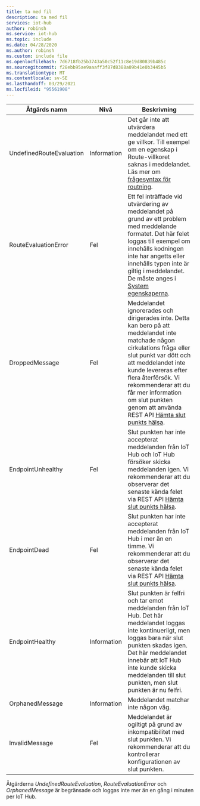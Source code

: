 ```yaml
---
title: ta med fil
description: ta med fil
services: iot-hub
author: robinsh
ms.service: iot-hub
ms.topic: include
ms.date: 04/28/2020
ms.author: robinsh
ms.custom: include file
ms.openlocfilehash: 7d6718fb25b3743a50c52f11c8e19d80839b485c
ms.sourcegitcommit: f28ebb95ae9aaaff3f87d8388a09b41e0b3445b5
ms.translationtype: MT
ms.contentlocale: sv-SE
ms.lasthandoff: 03/29/2021
ms.locfileid: "95561908"
---
```

<!-- operation names for the diag logs for IoT Hub -->

|Åtgärds namn|Nivå|Beskrivning|
|------------- |-----|-----------|
|UndefinedRouteEvaluation|Information|Det går inte att utvärdera meddelandet med ett ge villkor. Till exempel om en egenskap i Route-villkoret saknas i meddelandet. Läs mer om [frågesyntax för routning](../articles/iot-hub/iot-hub-devguide-routing-query-syntax.md).|
|RouteEvaluationError|Fel|Ett fel inträffade vid utvärdering av meddelandet på grund av ett problem med meddelande formatet. Det här felet loggas till exempel om innehålls kodningen inte har angetts eller innehålls typen inte är giltig i meddelandet. De måste anges i [System egenskaperna](../articles/iot-hub/iot-hub-devguide-routing-query-syntax.md#system-properties).|
|DroppedMessage|Fel|Meddelandet ignorerades och dirigerades inte. Detta kan bero på att meddelandet inte matchade någon cirkulations fråga eller slut punkt var dött och att meddelandet inte kunde levereras efter flera återförsök. Vi rekommenderar att du får mer information om slut punkten genom att använda REST API [Hämta slut punkts hälsa](/rest/api/iothub/iothubresource/getendpointhealth#iothubresource_getendpointhealth).|
|EndpointUnhealthy|Fel|Slut punkten har inte accepterat meddelanden från IoT Hub och IoT Hub försöker skicka meddelanden igen. Vi rekommenderar att du observerar det senaste kända felet via REST API [Hämta slut punkts hälsa](/rest/api/iothub/iothubresource/getendpointhealth#iothubresource_getendpointhealth).|
|EndpointDead|Fel|Slut punkten har inte accepterat meddelanden från IoT Hub i mer än en timme. Vi rekommenderar att du observerar det senaste kända felet via REST API [Hämta slut punkts hälsa](/rest/api/iothub/iothubresource/getendpointhealth#iothubresource_getendpointhealth).|
|EndpointHealthy|Information|Slut punkten är felfri och tar emot meddelanden från IoT Hub. Det här meddelandet loggas inte kontinuerligt, men loggas bara när slut punkten skadas igen. Det här meddelandet innebär att IoT Hub inte kunde skicka meddelanden till slut punkten, men slut punkten är nu felfri.|
|OrphanedMessage|Information|Meddelandet matchar inte någon väg.|
|InvalidMessage|Fel|Meddelandet är ogiltigt på grund av inkompatibilitet med slut punkten. Vi rekommenderar att du kontrollerar konfigurationen av slut punkten.|


Åtgärderna *UndefinedRouteEvaluation*, *RouteEvaluationError* och *OrphanedMessage* är begränsade och loggas inte mer än en gång i minuten per IoT Hub.
